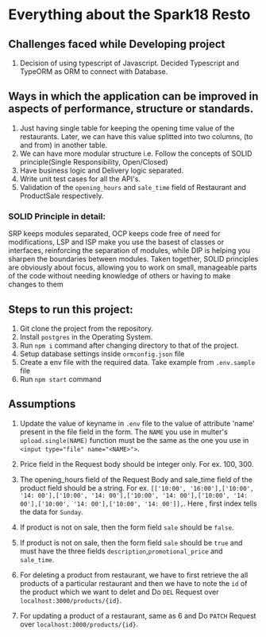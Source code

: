 # Everything about the Spark18 Resto

## Challenges faced while Developing project

1. Decision of using typescript of Javascript. Decided Typescript and TypeORM as ORM to connect with Database.

## Ways in which the application can be improved in aspects of performance, structure or standards.

1. Just having single table for keeping the opening time value of the restaurants. Later, we can have this value splitted into two columns, (to and from) in another table.
2. We can have more modular structure i.e. Follow the concepts of SOLID principle(Single Responsibility, Open/Closed)
3. Have business logic and Delivery logic separated.
4. Write unit test cases for all the API's.
5. Validation of the `opening_hours` and `sale_time` field of Restaurant and ProductSale respectively.

### SOLID Principle in detail:

SRP keeps modules separated, OCP keeps code free of need for modifications, LSP and ISP make you use the basest of classes or interfaces, reinforcing the separation of modules, while DIP is helping you sharpen the boundaries between modules. Taken together, SOLID principles are obviously about focus, allowing you to work on small, manageable parts of the code without needing knowledge of others or having to make changes to them  

## Steps to run this project:

1. Git clone the project from the repository.
2. Install `postgres` in the Operating System.
3. Run `npm i` command after changing directory to that of the project.
4. Setup database settings inside `ormconfig.json` file
5. Create a env file with the required data. Take example from `.env.sample` file
6. Run `npm start` command

## Assumptions

1. Update the value of keyname in `.env` file to the value of attribute 'name' present in the file field in the form. The `NAME` you use in multer's `upload.single(NAME)` function must be the same as the one you use in `<input type="file" name="<NAME>">`.
2. Price field in the Request body should be integer only. For ex. 100, 300.

3. The opening_hours field of the Request Body and sale_time field of the product field should be a string. 
For ex. `[['10:00', '16:00'],['10:00', '14: 00'],['10:00', '14: 00'],['10:00', '14: 00'],['10:00', '14: 00'],['10:00', '14: 00'],['10:00', '14: 00']],`. Here , first index tells the data for `Sunday`.
4. If product is not on sale, then the form field `sale` should be `false`.
5. If product is not on sale, then the form field `sale` should be `true` and must have the three fields `description`,`promotional_price` and `sale_time`.
6. For deleting a product from restaurant, we have to first retrieve the all products of a particular restaurant and then we have to note the `id` of the product which we want to delet and Do `DEL` Request over `localhost:3000/products/{id}`.
7. For updating a product of a restaurant, same as 6 and Do `PATCH` Request over `localhost:3000/products/{id}`.
